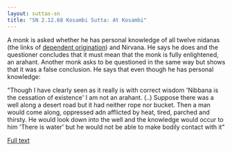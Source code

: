 ```yaml
---
layout: suttas-sn
title: "SN 2.12.68 Kosambi Sutta: At Kosambi"
---
```


A monk is asked whether he has personal knowledge of all twelve nidanas (the links of [dependent origination](/pages/suttas/sn/165-ps.html)) and Nirvana. He says he does and the questioner concludes that it must mean that the monk is fully enlightened, an arahant. Another monk asks to be questioned in the same way but shows that it was a false conclusion. He says that even though he has personal knowledge: 


"Though I have clearly seen as it really is with correct wisdom 'Nibbana is the cessation of existence' I am not an arahant. (..) Suppose there was a well along a desert road but it had neither rope nor bucket. Then a man would come along, oppressed adn afflicted by heat, tired, parched and thirsty. He would look down into the well and the knowledge would occur to him 'There is water' but he would not be able to make bodily contact with it"

[Full text](https://www.dhammatalks.org/suttas/SN/SN12_68.html)

